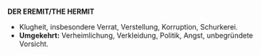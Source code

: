 **DER EREMIT/THE HERMIT**

* Klugheit, insbesondere Verrat, Verstellung, Korruption, Schurkerei.
* **Umgekehrt:** Verheimlichung, Verkleidung, Politik, Angst, 
  unbegründete Vorsicht.
